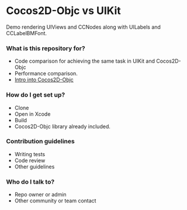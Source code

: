 # Cocos2D-Objc vs UIKit #

Demo rendering UIViews and CCNodes along with UILabels and CCLabelBMFont.

### What is this repository for? ###

* Code comparison for achieving the same task in UIKit and Cocos2D-Objc
* Performance comparison.
* [Intro into Cocos2D-Objc](http://Cocos2D-Objc.org)

### How do I get set up? ###

* Clone
* Open in Xcode
* Build
* Cocos2D-Objc library already included.

### Contribution guidelines ###

* Writing tests
* Code review
* Other guidelines

### Who do I talk to? ###

* Repo owner or admin
* Other community or team contact
